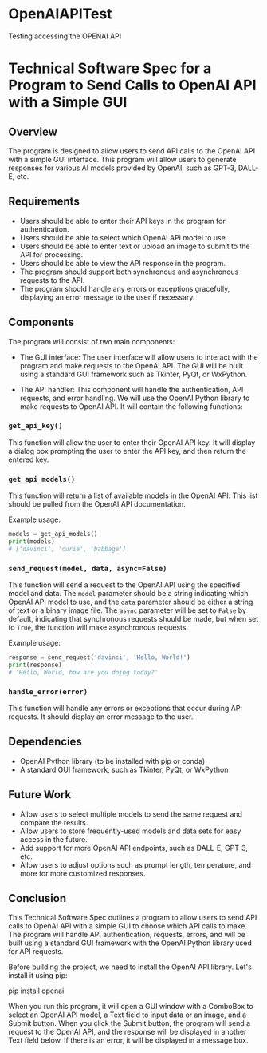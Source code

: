 # OpenAIAPITest
Testing accessing the OPENAI API

# Technical Software Spec for a Program to Send Calls to OpenAI API with a Simple GUI

## Overview

The program is designed to allow users to send API calls to the OpenAI API with a simple GUI interface. This program will allow users to generate responses for various AI models provided by OpenAI, such as GPT-3, DALL-E, etc.

## Requirements

- Users should be able to enter their API keys in the program for authentication.
- Users should be able to select which OpenAI API model to use.
- Users should be able to enter text or upload an image to submit to the API for processing.
- Users should be able to view the API response in the program.
- The program should support both synchronous and asynchronous requests to the API.
- The program should handle any errors or exceptions gracefully, displaying an error message to the user if necessary.

## Components

The program will consist of two main components:

- The GUI interface: The user interface will allow users to interact with the program and make requests to the OpenAI API. The GUI will be built using a standard GUI framework such as Tkinter, PyQt, or WxPython.

- The API handler: This component will handle the authentication, API requests, and error handling. We will use the OpenAI Python library to make requests to OpenAI API. It will contain the following functions:

### `get_api_key()`

This function will allow the user to enter their OpenAI API key. It will display a dialog box prompting the user to enter the API key, and then return the entered key.

### `get_api_models()`

This function will return a list of available models in the OpenAI API. This list should be pulled from the OpenAI API documentation.

Example usage:

```python
models = get_api_models()
print(models)
# ['davinci', 'curie', 'babbage']
```

### `send_request(model, data, async=False)`

This function will send a request to the OpenAI API using the specified model and data. The `model` parameter should be a string indicating which OpenAI API model to use, and the `data` parameter should be either a string of text or a binary image file. The `async` parameter will be set to `False` by default, indicating that synchronous requests should be made, but when set to `True`, the function will make asynchronous requests.

Example usage:

```python
response = send_request('davinci', 'Hello, World!')
print(response)
# 'Hello, World, how are you doing today?'
```

### `handle_error(error)`

This function will handle any errors or exceptions that occur during API requests. It should display an error message to the user.

## Dependencies

- OpenAI Python library (to be installed with pip or conda)
- A standard GUI framework, such as Tkinter, PyQt, or WxPython

## Future Work

- Allow users to select multiple models to send the same request and compare the results.
- Allow users to store frequently-used models and data sets for easy access in the future.
- Add support for more OpenAI API endpoints, such as DALL-E, GPT-3, etc.
- Allow users to adjust options such as prompt length, temperature, and more for more customized responses.

## Conclusion

This Technical Software Spec outlines a program to allow users to send API calls to OpenAI API with a simple GUI to choose which API calls to make. The program will handle API authentication, requests, errors, and will be built using a standard GUI framework with the OpenAI Python library used for API requests.

Before building the project, we need to install the OpenAI API library. Let's install it using pip:

pip install openai

When you run this program, it will open a GUI window with a ComboBox to select an OpenAI API model, a Text field to input data or an image, and a Submit button. When you click the Submit button, the program will send a request to the OpenAI API, and the response will be displayed in another Text field below. If there is an error, it will be displayed in a message box.

